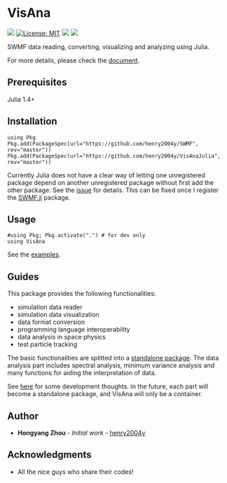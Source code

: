 # VisAna
[![](https://travis-ci.com/henry2004y/VisAnaJulia.svg?branch=master)][travis-url]
[![License: MIT](https://img.shields.io/badge/License-MIT-green.svg)](LICENSE)
[![](https://img.shields.io/badge/docs-latest-blue.svg)][VisAna-doc]
[![][codecov-img]][codecov-url]

SWMF data reading, converting, visualizing and analyzing using Julia.

For more details, please check the [document][VisAna-doc].

## Prerequisites

Julia 1.4+

## Installation
```
using Pkg
Pkg.add(PackageSpec(url="https://github.com/henry2004y/SWMF", rev="master"))
Pkg.add(PackageSpec(url="https://github.com/henry2004y/VisAnaJulia", rev="master"))
```
Currently Julia does not have a clear way of letting one unregistered package depend on another unregistered package without first add the other package. See the [issue](https://github.com/JuliaLang/Pkg.jl/issues/492) for details. This can be fixed once I register the [SWMF.jl](https://github.com/henry2004y/SWMF.jl) package.

## Usage
```
#using Pkg; Pkg.activate(".") # for dev only
using VisAna
```

See the [examples](docs/src/man/examples.md).

## Guides

This package provides the following functionalities:
  * simulation data reader
  * simulation data visualization
  * data format conversion
  * programming language interoperability
  * data analysis in space physics
  * test particle tracking

The basic functionalities are splitted into a [standalone package](https://github.com/henry2004y/SWMF).
The data analysis part includes spectral analysis, minimum variance analysis and
many functions for aiding the interpretation of data.

See [here](docs/src/man/guide.md) for some development thoughts.
In the future, each part will become a standalone package, and VisAna will only be a container.

## Author

* **Hongyang Zhou** - *Initial work* - [henry2004y](https://github.com/henry2004y)

## Acknowledgments

* All the nice guys who share their codes!

[travis-url]: https://travis-ci.com/henry2004y/VisAnaJulia/builds/
[codecov-img]: https://codecov.io/gh/henry2004y/VisAnaJulia/branch/master/graph/badge.svg
[codecov-url]: https://codecov.io/gh/henry2004y/VisAnaJulia
[VisAna-doc]: https://henry2004y.github.io/VisAnaJulia/dev
